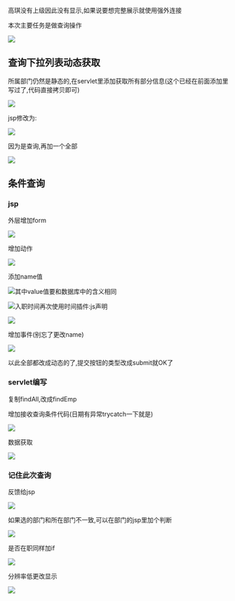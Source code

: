 高琪没有上级因此没有显示,如果说要想完整展示就使用强外连接

本次主要任务是做查询操作

![](https://sumomoriaty.oss-cn-beijing.aliyuncs.com/markdown/20190722112408.png)

## 查询下拉列表动态获取

所属部门仍然是静态的,在servlet里添加获取所有部分信息(这个已经在前面添加里写过了,代码直接拷贝即可)

![](https://sumomoriaty.oss-cn-beijing.aliyuncs.com/markdown/20190722112525.png)

jsp修改为:

![](https://sumomoriaty.oss-cn-beijing.aliyuncs.com/markdown/20190722112735.png)

因为是查询,再加一个全部

![](https://sumomoriaty.oss-cn-beijing.aliyuncs.com/markdown/20190722112829.png)

## 条件查询

### jsp

外层增加form

![](https://sumomoriaty.oss-cn-beijing.aliyuncs.com/markdown/20190722112954.png)

增加动作

![](https://sumomoriaty.oss-cn-beijing.aliyuncs.com/markdown/20190722113039.png)

添加name值

![](https://sumomoriaty.oss-cn-beijing.aliyuncs.com/markdown/20190722113131.png)其中value值要和数据库中的含义相同

![](https://sumomoriaty.oss-cn-beijing.aliyuncs.com/markdown/20190722113239.png)入职时间再次使用时间插件:js声明

![](https://sumomoriaty.oss-cn-beijing.aliyuncs.com/markdown/20190722113327.png)

增加事件(别忘了更改name)

![](https://sumomoriaty.oss-cn-beijing.aliyuncs.com/markdown/20190722113405.png)

以此全部都改成动态的了,提交按钮的类型改成submit就OK了

### servlet编写

复制findAll,改成findEmp

增加接收查询条件代码(日期有异常trycatch一下就是)

![](https://sumomoriaty.oss-cn-beijing.aliyuncs.com/markdown/20190722113900.png)

数据获取

![](https://sumomoriaty.oss-cn-beijing.aliyuncs.com/markdown/20190722114044.png)

### 记住此次查询

反馈给jsp

![](https://sumomoriaty.oss-cn-beijing.aliyuncs.com/markdown/20190722114236.png)

如果选的部门和所在部门不一致,可以在部门的jsp里加个判断

![](https://sumomoriaty.oss-cn-beijing.aliyuncs.com/markdown/20190722114621.png)

是否在职同样加if

![](https://sumomoriaty.oss-cn-beijing.aliyuncs.com/markdown/20190722114827.png)

分辨率低更改显示

![](https://sumomoriaty.oss-cn-beijing.aliyuncs.com/markdown/20190722112334.png)

